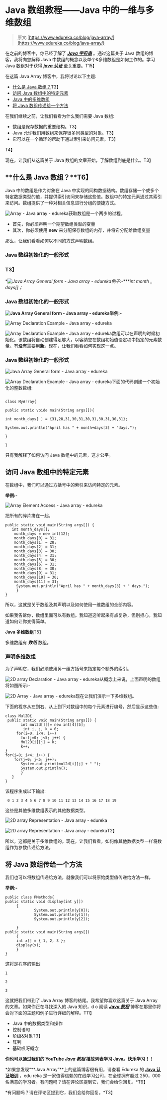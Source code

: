 # Java 数组教程——Java 中的一维与多维数组

> 原文:[https://www.edureka.co/blog/java-array/](https://www.edureka.co/blog/java-array/)

在之前的博客中，你已经了解了 ***[Java 字符串](https://www.edureka.co/blog/java-string/)*** 。通过这篇关于 Java 数组的博客，我将向您解释 Java 中数组的概念以及单个&多维数组是如何工作的。学习 Java 数组对于获得 ***[java 认证](https://www.edureka.co/java-j2ee-soa-training)*** 至关重要。T15】

在这篇 Java Array 博客中，我将讨论以下主题:

*   [什么是 Java 数组？](#WhatisJavaArray?)T3】
*   [访问 Java 数组中的特定元素](#AccessingaSpecificElementinaJavaArray)
*   [Java 中的多维数组](#MultidimensionalArraysinJava)
*   [将 Java 数组传递给一个方法](#PassingJavaArraytoaMethod)

在我们继续之前，让我们看看为什么我们需要 Java 数组:

*   数组是保存数据的重要结构。T3】
*   Java 允许我们用数组来保存很多同类型的对象。T3】
*   它可以在一个循环的帮助下通过索引来访问元素。T3】

T4】

现在，让我们从这篇关于 Java 数组的文章开始，了解数组到底是什么。T3】

## **什么是 Java 数组？**T6】

Java 中的数组是作为对象在 Java 中实现的同构数据结构。数组存储一个或多个特定数据类型的值，并提供索引访问来存储这些值。数组中的特定元素通过其索引来访问。数组提供了一种对相关信息进行分组的便捷方式。

![Array - Java array - edureka](../Images/611d6fe1b2b0df9b1f85284494894a45.png)获取数组是一个两步的过程。

*   首先，你必须声明一个期望数组类型的变量
*   其次，你必须使用 **new** 来分配保存数组的内存，并将它分配给数组变量

那么，让我们看看如何以不同的方式声明数组。

### **Java 数组初始化的一般形式**

### T3】

**![Java Array General form - Java array - edureka](../Images/bc841ee924290f365c8abdcc728ec05d.png)例子*:-****int month _ days[]；* 

### **Java 数组初始化的一般形式**

**![Java Array General form - Java array - edureka](../Images/7085fe4878d5aa4e05f0f0177843b92f.png)举例:-** 

![Array Declaration Example - Java array - edureka](../Images/a3f9bd863f2359359d0e349a0f73756c.png)

![Array Declaration Example - Java array - edureka](../Images/619e5c27bb27342d6c17e32b6259cab1.png)数组可以在声明的时候初始化。该数组将自动创建得足够大，以容纳您在数组初始值设定项中指定的元素数量。有**没有**需要用**新**。现在，让我们看看如何实现这一点。

### **Java 数组初始化的一般形式**

![Java Array General form - Java array - edureka](../Images/8e75d22da71133e7deeedd015645873b.png)

![Array Declaration Example - Java array - edureka](../Images/0e481c7db05a19bb60bebe58c139f456.png)下面的代码创建一个初始化的整数数组:

```

class MyArray{

public static voide main(String args[]){

int month_days[ ] = {31,28,31,30,31,30,31,30,31,30,31};

System.out.println("April has " + month+days[3] + "days.");

}

}

```

只有我解释了如何访问 Java 数组中的元素，这才公平。

## **访问 Java 数组中的特定元素**

在数组中，我们可以通过方括号中的索引来访问特定的元素。

**举例:-**

![Array Element Access - Java array - edureka](../Images/fe54cdb626f3e916b13d121a10945036.png)

把所有的碎片拼在一起，

```
public static void main(String args[]) {
   int month_days[];
    month_days = new int[12];
    month_days[0] = 31;
    month_days[1] = 28;
    month_days[2] = 31;
    month_days[3] = 30;
    month_days[4] = 31;
    month_days[5] = 30;
    month_days[6] = 31;
    month_days[8] = 30;
    month_days[9] = 31;
    month_days[10] = 30;
    month_days[11] = 31;
     System.out.println("April has " + month_days[3] + " days.");
     }
}

```

所以，这就是关于数组及其声明以及如何使用一维数组的全部内容。

如果我告诉你，数组里面可以有数组。我知道这听起来有点复杂，但别担心，我知道如何让你变得简单。

**Java 多维数组**T5】

多维数组有 ***数组*** 数组。

### **声明多维数组**

为了声明它，我们必须使用另一组方括号来指定每个额外的索引。

![2D array Declaration - Java array - edureka](../Images/052142f063c725e8d8681522047943a8.png)从概念上来说，上面声明的数组将如图所示:-

![2D Array - Java array - edureka](../Images/e30ec48ac090cd57e6daaa6fd0e7b0ff.png)现在让我们演示一下多维数组。

下面的程序从左到右、从上到下对数组中的每个元素进行编号，然后显示这些值:

```
class Mul2D{
 public static void main(String args[]) {
       int mul2d[][]= new int[4][5];
        int i, j, k = 0;
     for(i=0; i<4; i++)
       for(j=0; j<5; j++) {
       Mul2D[i][j] = k;
       k++;
}
for(i=0; i<4; i++) {
    for(j=0; j<5; j++);
       System.out.print(mul2d[i][j] + " ");
       System.out.println();
       }
   }
}

```

该程序生成以下输出:

```
 0 1 2 3 4 5 6 7 8 9 10 11 12 13 14 15 16 17 18 19 
```

这些是其他多维数组表示的其他数据类型。

![2D array Representation - Java array - edureka](../Images/07d48d45de529d322fc59d24e0252d41.png)

![2D array Representation - Java array - edureka](../Images/aefa7e1a909bca3e99f9e152f7da91ed.png)T2】

所以，这都是关于多维数组的。现在，让我们看看，如何像其他数据类型一样将数组作为参数传递给方法。

## **将 Java 数组传给一个方法**

我们也可以将数组传递给方法，就像我们可以将原始类型值传递给方法一样。

**举例:-**

```
public class PMethods{
public static void display(int y[])
     {
             System.out.println(y[0]);
             System.out.println(y[1]);
             System.out.println(y[2]);

     }
public static void main(String args[])
     {
     int x[] = { 1, 2, 3 };
     display(x);
     }
}

```

这将是程序的输出

```
1

2

3
```

这就把我们带到了 Java Array 博客的结尾。我希望你喜欢这篇关于 Java Array 的文章。如果你正在寻找深入的 Java 知识，d o 阅读 ***[Java 教程](https://www.edureka.co/blog/java-tutorial/)*** 博客在那里你将会对下面的主题和例子进行详细的解释。T11】

*   Java 中的数据类型和操作
*   控制语句
*   阶级&对象T3】
*   阵列
*   基础哎呀概念

**你也可以通过我们的 YouTube [*Java 教程*](https://www.youtube.com/playlist?list=PL9ooVrP1hQOFR25JoQW3h3n5pBs77e6KU) 播放列表学习 Java。快乐学习！！**

*如果您发现“**Java Array”**上的这篇博客很有用，请查看 Edureka 的 **[Java 认证培训](https://www.edureka.co/java-j2ee-soa-training)** ，edu reka 是一家值得信赖的在线学习公司，在全球拥有超过 250，000 名满意的学习者。有问题吗？请在评论区提到它，我们会给你回复。*T9】

*有问题吗？请在评论区提到它，我们会给你回复。*T3】